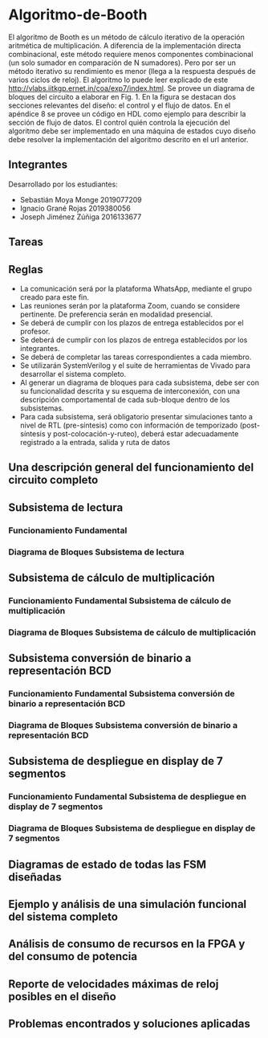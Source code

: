 # Algoritmo-de-Booth

El algoritmo de Booth es un método de cálculo iterativo de la operación aritmética de multiplicación. A diferencia de la implementación directa combinacional, este método requiere menos componentes combinacional (un solo sumador en comparación de N sumadores). Pero por ser un método iterativo su rendimiento es menor (llega a la respuesta después de varios ciclos de reloj). El algoritmo lo puede leer explicado de este http://vlabs.iitkgp.ernet.in/coa/exp7/index.html.
Se provee un diagrama de bloques del circuito a elaborar en Fig. 1. En la figura se destacan dos secciones relevantes del diseño: el control y el flujo de datos. En el apéndice 8 se provee un código en HDL como ejemplo para describir la sección de flujo de datos. El control quién controla la ejecución del algoritmo debe ser implementado en una máquina de estados cuyo diseño debe resolver la implementación del algoritmo descrito en el url anterior.

## Integrantes
Desarrollado por los estudiantes:
- Sebastián Moya Monge 2019077209
- Ignacio Grané Rojas  2019380056
- Joseph Jiménez Zúñiga 2016133677

## Tareas

## Reglas
- La comunicación será por la plataforma WhatsApp, mediante el grupo creado para este fin.
- Las reuniones serán por la plataforma Zoom, cuando se considere pertinente. De preferencia serán en modalidad presencial.
- Se deberá de cumplir con los plazos de entrega establecidos por el profesor.
- Se deberá de cumplir con los plazos de entrega establecidos por los integrantes.
- Se deberá de completar las tareas correspondientes a cada miembro.
- Se utilizarán SystemVerilog y el suite de herramientas de Vivado para desarrollar el sistema completo.
- Al generar un diagrama de bloques para cada subsistema, debe ser con su funcionalidad descrita y su esquema de interconexión, con una descripción comportamental de cada sub-bloque dentro de los subsistemas.
- Para cada subsistema, será obligatorio presentar simulaciones tanto a nivel de RTL (pre-síntesis) como con información de temporizado (post-síntesis y post-colocación-y-ruteo), deberá estar adecuadamente registrado a la entrada, salida y ruta de datos


## Una descripción general del funcionamiento del circuito completo


## Subsistema de lectura


### Funcionamiento Fundamental


### Diagrama de Bloques Subsistema de lectura




## Subsistema de cálculo de multiplicación


### Funcionamiento Fundamental Subsistema de cálculo de multiplicación


### Diagrama de Bloques Subsistema de cálculo de multiplicación



## Subsistema conversión de binario a representación BCD


### Funcionamiento Fundamental Subsistema conversión de binario a representación BCD


### Diagrama de Bloques Subsistema conversión de binario a representación BCD



## Subsistema de despliegue en display de 7 segmentos

### Funcionamiento Fundamental Subsistema de despliegue en display de 7 segmentos

### Diagrama de Bloques Subsistema de despliegue en display de 7 segmentos


## Diagramas de estado de todas las FSM diseñadas


## Ejemplo y análisis de una simulación funcional del sistema completo


## Análisis de consumo de recursos en la FPGA y del consumo de potencia


## Reporte de velocidades máximas de reloj posibles en el diseño


## Problemas encontrados y soluciones aplicadas






